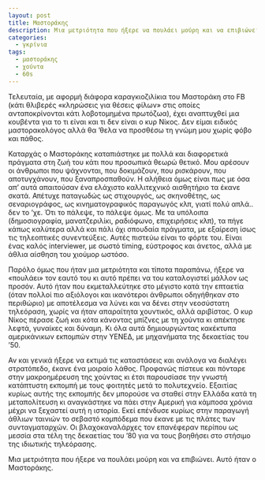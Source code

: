 ```yaml
---
layout: post
title: Μαστοράκης
description: Μια μετριότητα που ήξερε να πουλάει μούρη και να επιβιώνει.
categories:
  - γκρίνια
tags: 
  - μαστοράκης
  - χούντα
  - 60s
---
```


Τελευταία, με αφορμή διάφορα καραγκιοζιλίκια του Μαστοράκη στο FB (κάτι θλιβερές «κληρώσεις για θέσεις φίλων» στις οποίες ανταποκρίνονται κάτι λοβοτομημένα πρωτόζωα), έχει αναπτυχθεί μια κουβέντα για το τι είναι και τι δεν είναι ο κυρ Νίκος. Δεν είμαι ειδικός μαστορακολόγος αλλά θα ’θελα να προσθέσω τη γνώμη μου χωρίς φόβο και πάθος.

Καταρχάς ο Μαστοράκης καταπιάστηκε με πολλά και διαφορετικά πράγματα στη ζωή του κάτι που προσωπικά θεωρώ θετικό. Μου αρέσουν οι άνθρωποι που ψάχνονται, που δοκιμάζουν, που ρισκάρουν, που αποτυγχάνουν, που ξαναπροσπαθούν. Η αλήθεια όμως είναι πως με όσα απ’ αυτά απαιτούσαν ένα ελάχιστο καλλιτεχνικό αισθητήριο τα έκανε σκατά. Απέτυχε παταγωδώς ως στιχουργός, ως σκηνοθέτης, ως σεναριογράφος, ως κινηματογραφικός παραγωγός κλπ, γιατί πολύ απλά.. δεν το ’χε. Ότι το πάλεψε, το πάλεψε όμως. Με τα υπόλοιπα (δημοσιογραφία, μανατζεριλίκι, ραδιόφωνο, επιχειρήσεις κλπ), τα πήγε κάπως καλύτερα αλλά και πάλι όχι σπουδαία πράγματα, με εξαίρεση ίσως τις τηλεοπτικές συνεντεύξεις. Αυτές πιστεύω είναι το φόρτε του. Είναι ένας καλός interviewer, με σωστό timing, εύστροφος και άνετος, αλλά με άθλια αίσθηση του χιούμορ ωστόσο.

Παρόλο όμως που ήταν μια μετριότητα και τίποτα παραπάνω, ήξερε να «πουλάει» τον εαυτό του κι αυτό πρέπει να του καταλογιστεί μάλλον ως προσόν. Αυτό ήταν που εκμεταλλεύτηκε στο μέγιστο κατά την επταετία (όταν πολλοί πιο αξιόλογοι και ικανότεροι άνθρωποι οδηγήθηκαν στο περιθώριο) με αποτέλεσμα να λύνει και να δένει στην νεοσύστατη τηλεόραση, χωρίς να ήταν απαραίτητα χουντικός, αλλά αριβίστας. Ο κυρ Νίκος πέρασε ζωή και κότα κάνοντας μπίζνες με τη χούντα κι απέκτησε λεφτά, γυναίκες και δύναμη. Κι όλα αυτά δημιουργώντας κακέκτυπα αμερικάνικων εκπομπών στην ΥΕΝΕΔ, με μηχανήματα της δεκαετίας του ’50.

Αν και γενικά ήξερε να εκτιμά τις καταστάσεις και ανάλογα να διαλέγει στρατόπεδο, έκανε ένα μοιραίο λάθος. Προφανώς πίστευε και πόνταρε στην μακροημέρευση της χούντας κι έτσι παρουσίασε την γνωστή κατάπτυστη εκπομπή με τους φοιτητές μετά το πολυτεχνείο. Εξαιτίας κυρίως αυτής της εκπομπής δεν μπορούσε να σταθεί στην Ελλάδα κατά τη μεταπολίτευση κι αναγκάστηκε να πάει στην Αμερική για κάμποσα χρόνια μέχρι να ξεχαστεί αυτή η ιστορία. Εκεί επένδυσε κυρίως στην παραγωγή άθλιων ταινιών το σεβαστό κομπόδεμα που έκανε με τις πλάτες των συνταγματαρχών. Οι βλαχοκαναλάρχες τον επανέφεραν περίπου ως μεσσία στα τέλη της δεκαετίας του ’80 για να τους βοηθήσει στο στήσιμο της ιδιωτικής τηλεόρασης.

Μια μετριότητα που ήξερε να πουλάει μούρη και να επιβιώνει. Αυτό ήταν ο Μαστοράκης.
